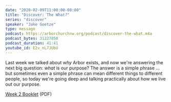 ```yaml
---
date: "2020-02-09T11:00:00-08:00"
title: "Discover: The What?"
series: "discover"
speaker: "Jake Goetze"
type: message
podcast: https://arborchurchnw.org/podcast/discover-the-what.m4a
podcast_bytes: 31227858
podcast_duration: 41:41
youtube_id: E2v_nL7JUbU
---
```


Last week we talked about *why* Arbor exists, and now we're answering the next big question: *what* is our purpose? The answer is a simple phrase ...  but sometimes even a simple phrase can mean different things to different people, so today we're going deep and talking practically about how we live out our purpose.

<a href="https://arborchurch.com/downloads/discover-week-2.pdf"><span class="glyphicon glyphicon-download-alt" aria-hidden="true"></span> Week 2 Booklet</a>  (PDF)
